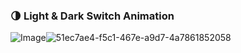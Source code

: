 <h3>🌗 Light & Dark Switch Animation</h3>

![Image](https://github.com/user-attachments/assets/76770d78-4636-444b-813f-553425833435)![51ec7ae4-f5c1-467e-a9d7-4a7861852058](https://github.com/user-attachments/assets/b9957a10-1425-40f7-86ae-f9d7137c0f42)
